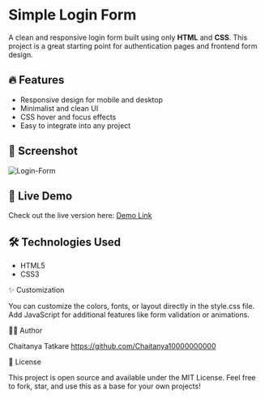 # Simple Login Form

A clean and responsive login form built using only **HTML** and **CSS**. This project is a great starting point for authentication pages and frontend form design.

## 🔥 Features

- Responsive design for mobile and desktop
- Minimalist and clean UI
- CSS hover and focus effects
- Easy to integrate into any project

## 📸 Screenshot

![Login-Form](https://github.com/user-attachments/assets/1fa7d2ec-38fc-4e45-bebc-6c76c22ebf17)

## 🚀 Live Demo

Check out the live version here:
[Demo Link]("https://chaitanya10000000000.github.io/Projectstarget=_blank")  

## 🛠️ Technologies Used

- HTML5
- CSS3

✨ Customization

You can customize the colors, fonts, or layout directly in the style.css file.
Add JavaScript for additional features like form validation or animations.

🧑‍💻 Author

Chaitanya Tatkare
https://github.com/Chaitanya10000000000

📄 License

This project is open source and available under the MIT License.
Feel free to fork, star, and use this as a base for your own projects!





